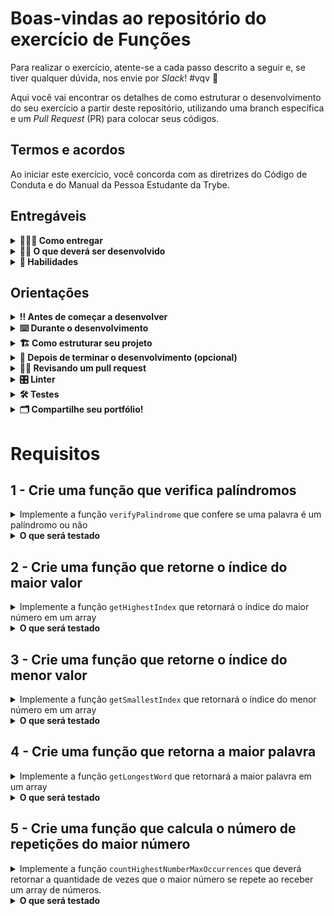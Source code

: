 # Boas-vindas ao repositório do exercício de Funções

Para realizar o exercício, atente-se a cada passo descrito a seguir e, se tiver qualquer dúvida, nos envie por _Slack_! #vqv 🚀

Aqui você vai encontrar os detalhes de como estruturar o desenvolvimento do seu exercício a partir deste repositório, utilizando uma branch específica e um _Pull Request_ (PR) para colocar seus códigos.

## Termos e acordos

Ao iniciar este exercício, você concorda com as diretrizes do Código de Conduta e do Manual da Pessoa Estudante da Trybe.

## Entregáveis

<details>
  <summary><strong>🤷🏽‍♀️ Como entregar</strong></summary><br />

Para entregar o seu exercício você deverá criar um _Pull Request_ neste repositório.

Lembre-se que você pode consultar nosso conteúdo sobre [Git & GitHub](https://app.betrybe.com/learn/course/5e938f69-6e32-43b3-9685-c936530fd326/module/fc998c60-386e-46bc-83ca-4269beb17e17/section/fe827a71-3222-4b4d-a66f-ed98e09961af/day/1a530297-e176-4c79-8ed9-291ae2950540/lesson/2b2edce7-9c49-4907-92a2-aa571f823b79) e nosso [Blog - Git & GitHub](https://blog.betrybe.com/tecnologia/git-e-github/) sempre que precisar!

</details>

<details>
  <summary><strong>👨‍💻 O que deverá ser desenvolvido</strong></summary><br />

Vamos fazer um exercício que vai deixar nítido como funções com responsabilidades bem definidas deixam o código mais bem escrito. Para isso, vamos criar uma série de funções com respostas já definidas e exercitar nossa lógica de programação.

</details>

<details>
  <summary><strong>📝 Habilidades</strong></summary><br />

Neste exercício, verificamos se você é capaz de:

- Criar funções em JavaScript;

- Criar loops para percorrer e manipular arrays;

- Utilizar estruturas condicionais;

- Utilizar lógica de programação para estruturar e resolver problemas.

</details>

## Orientações

<details>
  <summary><strong>‼️ Antes de começar a desenvolver</strong></summary><br />

1. Clone o repositório
   - Use o comando: `git clone git@github.com:tryber/sd-036-exercise-functions`.
   - Entre na pasta do repositório que você acabou de clonar:
     - `cd sd-036-exercise-functions`

2. Instale as dependências

   - `npm install`.

3. Crie uma branch a partir da branch `main`

   - Verifique que você está na branch `main`
     - Exemplo: `git branch`
   - Se não estiver, mude para a branch `main`
     - Exemplo: `git checkout main`
   - Agora crie uma branch à qual você vai submeter os `commits` do seu exercício
     - Você deve criar uma branch no seguinte formato: `nome-de-usuario-nome-do-exercicio`
     - Exemplo: `git checkout -b joaozinho-exercise-functions`

4. Adicione as mudanças ao _stage_ do Git e faça um `commit`

   - Verifique que as mudanças ainda não estão no _stage_
     - Exemplo: `git status` (deve aparecer listada a pasta _joaozinho_ em vermelho)
   - Adicione o novo arquivo ao _stage_ do Git
     - Exemplo:
       - `git add .` (adicionando todas as mudanças - _que estavam em vermelho_ - ao stage do Git)
       - `git status` (deve aparecer listado o arquivo _joaozinho/README.md_ em verde)
   - Faça o `commit` inicial
     - Exemplo:
       - `git commit -m 'iniciando o exercício x'` (fazendo o primeiro commit)
       - `git status` (deve aparecer uma mensagem tipo _nothing to commit_ )

5. Adicione a sua branch com o novo `commit` ao repositório remoto

   - Usando o exemplo anterior: `git push -u origin joaozinho-exercise-functions`

6. Crie um novo `Pull Request` _(PR)_

   - Vá até a página de _Pull Requests_ do [repositório no GitHub](https://github.com/tryber/sd-036-exercise-functions/pulls)
   - Clique no botão verde _"New pull request"_
   - Clique na caixa de seleção _"Compare"_ e escolha a sua branch **com atenção**
   - Coloque um título para a sua _Pull Request_
     - Exemplo: _"Cria tela de busca"_
   - Clique no botão verde _"Create pull request"_
   - Adicione uma descrição para o _Pull Request_ e clique no botão verde _"Create pull request"_
   - **Não se preocupe em preencher mais nada por enquanto!**
   - Volte até a [página de _Pull Requests_ do repositório](https://github.com/tryber/sd-036-exercise-functions/pulls) e confira que o seu _Pull Request_ está criado

</details>

<details>
  <summary><strong>⌨️ Durante o desenvolvimento</strong></summary><br />

- Faça `commits` das alterações que você fizer no código regularmente

- Lembre-se de sempre após um (ou alguns) `commits` atualizar o repositório remoto

- Os comandos que você utilizará com mais frequência são:
  1. `git status` _(para verificar o que está em vermelho - fora do stage - e o que está em verde - no stage)_
  2. `git add` _(para adicionar arquivos ao stage do Git)_
  3. `git commit` _(para criar um commit com os arquivos que estão no stage do Git)_
  4. `git push -u origin nome-da-branch` _(para enviar o commit para o repositório remoto na primeira vez que fizer o `push` de uma nova branch)_
  5. `git push` _(para enviar o commit para o repositório remoto após o passo anterior)_

</details>

<details>
  <summary>
<strong>🏗 Como estruturar seu projeto</strong>
  </summary> <br />

O seu Pull Request deverá conter o arquivo `src/functions.js` com suas funções implementadas.

- Crie as funções no arquivo `functions.js` que está no diretório `src`, usando os mesmos nomes especificados nos comentários. Você pode criar outras funções de auxílio, entretanto, **você deve criar e utilizar as funções com os nomes que estão nos comentários, pois estas que serão avaliadas.**

> **De olho na dica 👀**: Utilize `console.log()` para testar as funções localmente, mas remova antes de fazer o `push` 😉.

</details>

<details>
  <summary><strong>🤝 Depois de terminar o desenvolvimento (opcional)</strong></summary><br />

Para sinalizar que o seu exercício está pronto para o _"Code Review"_, faça o seguinte:

- Vá até a página **DO SEU** _Pull Request_, adicione a label de _"code-review"_ e marque seus colegas:

  - No menu à direita, clique no _link_ **"Labels"** e escolha a _label_ **code-review**;

  - No menu à direita, clique no _link_ **"Assignees"** e escolha **o seu usuário**;

  - No menu à direita, clique no _link_ **"Reviewers"** e digite `students`, selecione o time `tryber/students-sd-036`.

Caso tenha alguma dúvida, [aqui tem um video explicativo](https://vimeo.com/362189205).

</details>

<details>
  <summary><strong>🕵🏿 Revisando um pull request</strong></summary><br />

Use o conteúdo sobre [Code Review](https://app.betrybe.com/learn/course/5e938f69-6e32-43b3-9685-c936530fd326/module/f04cdb21-382e-4588-8950-3b1a29afd2dd/section/b3af2f05-08e5-4b4a-9667-6f5f729c351d/lesson/36268865-fc46-40c7-92bf-cbded9af9006) para te ajudar a revisar os _Pull Requests_.

</details>

<details>
  <summary><strong>🎛 Linter</strong></summary><br />

Para garantir a qualidade do código, vamos utilizar neste exercício os linters `ESLint` e `StyleLint`.
Assim o código estará alinhado com as boas práticas de desenvolvimento, sendo mais legível
e de fácil manutenção! Para rodá-los localmente, execute os comandos abaixo:

```bash
  npm run lint
  npm run lint:styles
```

Em caso de dúvidas, confira o material do course sobre [ESLint e Stylelint](https://app.betrybe.com/learn/course/5e938f69-6e32-43b3-9685-c936530fd326/module/f04cdb21-382e-4588-8950-3b1a29afd2dd/section/3b1546b5-f7bc-40f7-a674-77b16c408756/lesson/0c9e8c0e-24c3-4526-ba6b-60d95913e022).

:warning: **NESTE EXERCÍCIO O ESLINT NÃO SERÁ AVALIADO. VOCÊ PODE RODAR O TESTE LOCALMENTE E FAZER AS CORREÇÕES SE DESEJAR!** :warning:

</details>

<details>
  <summary><strong>🛠 Testes</strong></summary><br />

⚠️**AVISO**: Muito cuidado com os nomes especificados nos requisitos! O conteúdo deve ser **exatamente igual** ao texto descrito no requisito.

Para verificar a solução proposta, você pode efetuar todos os testes localmente, basta executar:

```bash
npm test
```

**_ou_**

Para executar um arquivo de teste específico, utilize `npm test nomeDoArquivoDeTeste`:

```bash
npm test verifyPalindrome
```

⚠️ Atenção: **O avaliador automático não necessariamente avalia seu exercício na ordem em que os requisitos aparecem no readme. Isso acontece para deixar o processo de avaliação mais rápido. Então, não se assuste se isso acontecer, ok?**

</details>

<details>
  <summary><strong>🗂 Compartilhe seu portfólio!</strong></summary><br />

Você sabia que o LinkedIn é a principal rede social profissional e compartilhar o seu aprendizado lá é muito importante para quem deseja construir uma carreira de sucesso? Compartilhe esse exercício no seu LinkedIn, marque o perfil da Trybe (@trybe) e mostre para a sua rede toda a sua evolução.

</details>

# Requisitos

## 1 - Crie uma função que verifica palíndromos

<details>
  <summary>Implemente a função <code>verifyPalindrome</code> que confere se uma palavra é um palíndromo ou não</summary> <br />

- A função `verifyPalindrome` recebe como parâmetro uma `string` e deve retornar `true` se essa `string` for um palíndromo ou `false` se não for.
- Um palíndromo é uma palavra, frase ou sequência de caracteres que pode ser lida da mesma forma, seja da esquerda para a direita ou da direita para a esquerda, mantendo a mesma sequência de caracteres. Caso queira aprofundar, [veja a definição aqui](https://pt.wikipedia.org/wiki/Pal%C3%ADndromo).

> **Para refletir 💭**: como você faria para verificar se uma palavra é igual a inversão dela mesma?

> **De olho na dica 👀**: com do loop `for`, você pode percorrer a string de trás para frente, começando do último caractere e indo até o primeiro.

</details>

<details>
  <summary><strong>O que será testado</strong></summary> <br />

- A função `verifyPalindrome` deve retornar `true` quando receber a string `'arara'`;

- A função `verifyPalindrome` deve retornar `false` quando receber a string `'desenvolvimento'`.

</details>

## 2 - Crie uma função que retorne o índice do maior valor

<details>
  <summary>Implemente a função <code>getHighestIndex</code> que retornará o índice do maior número em um array</summary> <br />

- A função `getHighestIndex` recebe como parâmetro um `array` de inteiros, não repetidos, e deve retornar o índice do array, em formato de número, onde se encontra o maior valor desse `array`.

> **Atenção ⚠️:** o requisito pede o **index**, não o número.

</details>

<details>
  <summary><strong>O que será testado</strong></summary> <br />

- A função `getHighestIndex` deve retornar `4` quando receber o array `[2, 3, 6, 7, 10, 1]`;

- A função `getHighestIndex` deve retornar `0` quando receber o array `[9, 1, 3, 5, 7]`;

- A função `getHighestIndex` deve retornar `1` quando receber o array `[-9, -1, -3, -5, -7]`.

</details>

## 3 - Crie uma função que retorne o índice do menor valor

<details>
  <summary>Implemente a função <code>getSmallestIndex</code> que retornará o índice do menor número em um array</summary> <br />

- A função `getSmallestIndex` recebe como parâmetro um `array` de inteiros, não repetidos, e deve retornar o índice do array, em formato de número, onde se encontra o menor valor desse `array`.

> **Atenção ⚠️:** o requisito pede o **index**, não o número.

</details>

<details>
  <summary><strong>O que será testado</strong></summary> <br />

- A função `getSmallestIndex` deve retornar `5` quando receber o array `[2, 3, 6, 7, 10, 1]`;

- A função `getSmallestIndex` deve retornar `6` quando receber o array `[2, 4, 6, 7, 10, 0, -3]`.

</details>

## 4 - Crie uma função que retorna a maior palavra

<details>
  <summary>Implemente a função <code>getLongestWord</code> que retornará a maior palavra em um array</summary> <br />

- A função `getLongestWord` recebe como parâmetro um `array` de `strings`, não repetidas, e deve retornar a palavra com a maior quantidade de caracteres.

</details>

<details>
  <summary><strong>O que será testado</strong></summary> <br />

- A função `getLongestWord` deve retornar `Fernanda` quando receber o array `['José', 'Lucas', 'Nádia', 'Fernanda', 'Cairo', 'Joana']`;

- A função `getLongestWord` deve retornar `JavaScript` quando receber o array `['JavaScript', 'HTML', 'CSS', 'GitHub', 'Unix']`;

</details>

## 5 - Crie uma função que calcula o número de repetições do maior número

<details>
  <summary>
Implemente a função <code>countHighestNumberMaxOccurrences</code> que deverá retornar a quantidade de vezes que o maior número se repete ao receber um array de números.</summary> <br />

A função `countHighestNumberMaxOccurrences` deve retornar a quantidade de vezes que o **maior** número se repete dentro do array. Por exemplo:

Caso o parâmetro seja um array com valores `[9, 1, 2, 3, 9, 5, 7]`, a função deverá retornar `2`, que é a quantidade de vezes que o número `9`  — maior número do array — se repete.

</details>

<details>
  <summary><strong>O que será testado</strong></summary> <br />

- A função `countHighestNumberMaxOccurrences` deve retornar `2` quando receber o parâmetro `[9, 1, 2, 3, 9, 5, 7]`;

- A função `countHighestNumberMaxOccurrences` deve retornar `1` quando receber o parâmetro `[0, 4, 4, 4, 9, 2, 1]`;

- A função `countHighestNumberMaxOccurrences` deve retornar `3` quando receber o parâmetro `[0, 0, 0]`.

</details>
